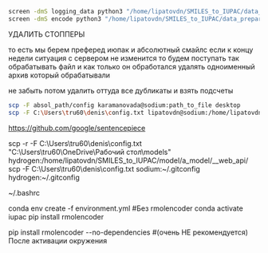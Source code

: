 ```bash
screen -dmS logging_data python3 "/home/lipatovdn/SMILES_to_IUPAC/data_preparing/process_data.py"
screen -dmS encode python3 "/home/lipatovdn/SMILES_to_IUPAC/data_preparing/_jam_encode.py"
```

УДАЛИТЬ СТОППЕРЫ

то есть мы берем преферед июпак и абсолютный смайлс
если к концу недели ситуация с сервером не изменится то будем поступать так
обрабатывать файл и как только он обработался удалять одноименный архив который обрабатывали

не забыть потом удалить оттуда все дубликаты и взять подсчеты

```bash
scp -F absol_path/config karamanovada@sodium:path_to_file desktop
scp -F C:\Users\tru60\denis\config.txt lipatovdn@sodium:/home/lipatovdn/SMILES_to_IUPAC/data_preparing/jambalaya.rest .
```

https://github.com/google/sentencepiece


scp -r -F C:\Users\tru60\denis\config.txt "C:\Users\tru60\OneDrive\Рабочий стол\models"  hydrogen:/home/lipatovdn/SMILES_to_IUPAC/model/a_model/__web_api/
scp -F C:\Users\tru60\denis\config.txt sodium:~/.gitconfig  hydrogen:~/.gitconfig


~/.bashrc 



conda env create -f environment.yml #Без rmolencoder
conda activate iupac
pip install rmolencoder

pip install rmolencoder --no-dependencies #(очень НЕ рекомендуется) После активации окружения